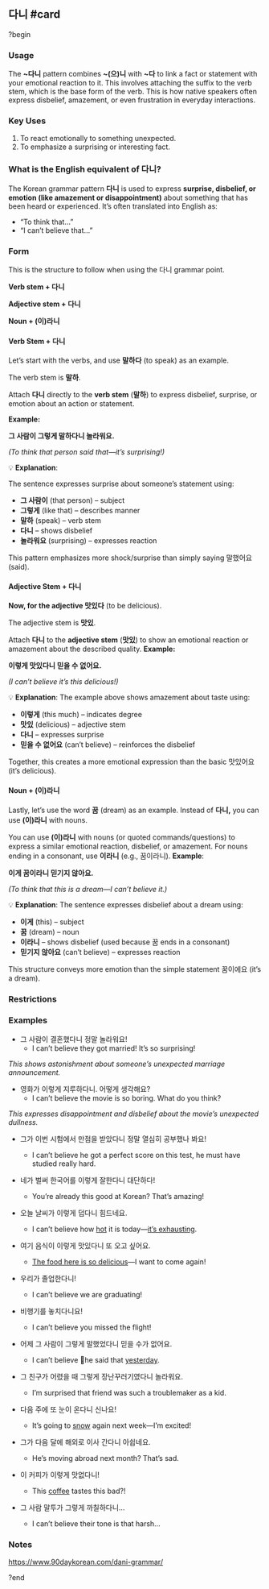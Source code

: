 ## 다니 #card
?begin
### Usage
The **~다니** pattern combines **~(으)니** with **~다** to link a fact or statement with your emotional reaction to it. This involves attaching the suffix to the verb stem, which is the base form of the verb. This is how native speakers often express disbelief, amazement, or even frustration in everyday interactions.

### **Key Uses**

1. To react emotionally to something unexpected.
2. To emphasize a surprising or interesting fact.
### **What is the English equivalent of 다니?**

The Korean grammar pattern **다니** is used to express **surprise, disbelief, or emotion (like amazement or disappointment)** about something that has been heard or experienced. It’s often translated into English as:

- “To think that…”
- “I can’t believe that…”
### Form
This is the structure to follow when using the 다니 grammar point.

**Verb stem + 다니**

**Adjective stem + 다니**

**Noun + (이)라니**
#### **Verb Stem + 다니**

Let’s start with the verbs, and use **말하다** (to speak) as an example.

The verb stem is **말하**.

Attach **다니** directly to the **verb stem** (**말하**) to express disbelief, surprise, or emotion about an action or statement.

**Example:**

**그 사람이 그렇게 말하다니 놀라워요.**

_(To think that person said that—it’s surprising!)_

💡 **Explanation**:

The sentence expresses surprise about someone’s statement using:
- **그 사람이** (that person) – subject
- **그렇게** (like that) – describes manner
- **말하** (speak) – verb stem
- **다니** – shows disbelief
- **놀라워요** (surprising) – expresses reaction

This pattern emphasizes more shock/surprise than simply saying 말했어요 (said).
#### **Adjective Stem + 다니**

**Now, for the adjective 맛있다** (to be delicious).

The adjective stem is **맛있**.

Attach **다니** to the **adjective stem** (**맛있**) to show an emotional reaction or amazement about the described quality.
**Example:**

**이렇게 맛있다니 믿을 수 없어요.**

_(I can’t believe it’s this delicious!)_

💡 **Explanation**:
The example above shows amazement about taste using:

- **이렇게** (this much) – indicates degree
- **맛있** (delicious) – adjective stem
- **다니** – expresses surprise
- **믿을 수 없어요** (can’t believe) – reinforces the disbelief

Together, this creates a more emotional expression than the basic 맛있어요 (it’s delicious).

#### **Noun + (이)라니**

Lastly, let’s use the word **꿈** (dream) as an example. Instead of **다니,** you can use **(이)라니** with nouns.

You can use **(이)라니** with nouns (or quoted commands/questions) to express a similar emotional reaction, disbelief, or amazement. For nouns ending in a consonant, use **이라니** (e.g., 꿈이라니).
**Example**:

**이게 꿈이라니 믿기지 않아요.**

_(To think that this is a dream—I can’t believe it.)_

💡 **Explanation**:
The sentence expresses disbelief about a dream using:

- **이게** (this) – subject
- **꿈** (dream) – noun
- **이라니** – shows disbelief (used because 꿈 ends in a consonant)
- **믿기지 않아요** (can’t believe) – expresses reaction

This structure conveys more emotion than the simple statement 꿈이에요 (it’s a dream).

### Restrictions
### Examples
* 그 사람이 결혼했다니 정말 놀라워요!
	* I can’t believe they got married! It’s so surprising!

_This shows astonishment about someone’s unexpected marriage announcement._

* 영화가 이렇게 지루하다니. 어떻게 생각해요?
	* I can’t believe the movie is so boring. What do you think?

_This expresses disappointment and disbelief about the movie’s unexpected dullness._

* 그가 이번 시험에서 만점을 받았다니 정말 열심히 공부했나 봐요!
	* I can’t believe he got a perfect score on this test, he must have studied really hard.

* 네가 벌써 한국어를 이렇게 잘한다니 대단하다!
	* You’re already this good at Korean? That’s amazing!

* 오늘 날씨가 이렇게 덥다니 힘드네요.
	* I can’t believe how [hot](https://www.90daykorean.com/hot-in-korean/) it is today—[it’s exhausting](https://www.90daykorean.com/im-tired-in-korean/).

* 여기 음식이 이렇게 맛있다니 또 오고 싶어요.
	* [The food here is so delicious](https://www.90daykorean.com/delicious-in-korean/)—I want to come again!

* 우리가 졸업한다니!
	* I can’t believe we are graduating!

* 비행기를 놓치다니요!
	* I can’t believe you missed the flight!

* 어제 그 사람이 그렇게 말했었다니 믿을 수가 없어요.
	* I can’t believe he said that [yesterday](https://www.90daykorean.com/yesterday-in-korean/).

* 그 친구가 어렸을 때 그렇게 장난꾸러기였다니 놀라워요.
	* I’m surprised that friend was such a troublemaker as a kid.

* 다음 주에 또 눈이 온다니 신나요!
	* It’s going to [snow](https://www.90daykorean.com/snow-in-korean/) again next week—I’m excited!

* 그가 다음 달에 해외로 이사 간다니 아쉽네요.
	* He’s moving abroad next month? That’s sad.

* 이 커피가 이렇게 맛없다니!
	* This [coffee](https://www.90daykorean.com/coffee-in-korean/) tastes this bad?!

* 그 사람 말투가 그렇게 까칠하다니…
	* I can’t believe their tone is that harsh…

### Notes
https://www.90daykorean.com/dani-grammar/
<!--SR:!2025-07-09,43,250-->

?end

